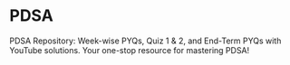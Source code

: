 # PDSA
PDSA Repository: Week-wise PYQs, Quiz 1 &amp; 2, and End-Term PYQs with YouTube solutions. Your one-stop resource for mastering PDSA!
